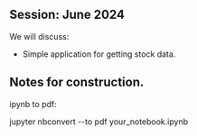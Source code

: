 ## Session: June 2024

We will discuss:

  - Simple application for getting stock data.

## Notes for construction.

ipynb to pdf:

jupyter nbconvert --to pdf your_notebook.ipynb
